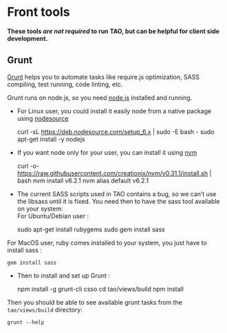 Front tools
===========

**These tools *are not required* to run TAO, but can be helpful for client side development.**

Grunt
-----

[Grunt](http://gruntjs.com/) helps you to automate tasks like require.js optimization, SASS compiling, test running, code linting, etc.

Grunt runs on node.js, so you need [node.js](https://nodejs.org/en/download/) installed and running.

- For Linux user, you could install it easily node from a native package using [nodesource](https://github.com/nodesource/distributions)

    curl -sL https://deb.nodesource.com/setup_6.x | sudo -E bash -
    sudo apt-get install -y nodejs

- If you want node only for your user, you can install it using [nvm](https://github.com/creationix/nvm)

    curl -o- https://raw.githubusercontent.com/creationix/nvm/v0.31.1/install.sh | bash
    nvm install v6.2.1
    nvm alias default v6.2.1

- The current SASS scripts used in TAO contains a bug, so we can’t use the libsass until it is fixed. You need then to have the sass tool available on your system:\
For Ubuntu/Debian user :

    sudo apt-get install rubygems
    sudo gem install sass

For MacOS user, ruby comes installed to your system, you just have to install sass :

    gem install sass

- Then to install and set up Grunt :

    npm install -g grunt-cli csso
    cd tao/views/build
    npm install

Then you should be able to see available grunt tasks from the `tao/views/build` directory:

    grunt --help
